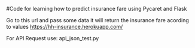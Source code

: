 #Code for learning how to predict insurance fare using Pycaret and Flask

Go to this url and pass some data it will return the insurance fare acording to values
https://hh-insurance.herokuapp.com/

For API Request use:
api_json_test.py